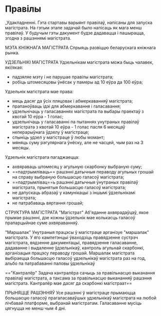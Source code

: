 # Правілы

_Удакладненні. Гэта стартавы варыянт правілаў, напісаны для запуска магістрата. На гэтым этапе задачай было напісаць як мага менш правілаў. У будучым гэты дакумент будзе дадавацца і пашырацца, згодна з рашэннямі магістрата.

МЭТА КНІЖНАГА МАГІСТРАТА 
Спрыяць развіццю беларускага кніжнага рынка.

УДЗЕЛЬНІКІ МАГІСТРАТА
Удзельнікам магістрата можа быць чалавек, які/якая:
- падзяляе мэту і не парушае правілы магістрата;
- робіць штомесяцовы ўнёсак у памеры ад 10 еўра да 100 еўра;

Удзельнік магістрата мае права:
- мець дасяг да ўсіх пляцовак і абмеркаванняў магістрата;
- прапаноўваць ідэі для абмеркавання і галасавання;
- удзельнічаць у галасаваннях магістрата па выбары праектаў з квотай 10 еўра - 1 голас;
- удзельнічаць у галасаванні па пытаннях унутраных правілаў магістрата з квотай 10 еўра - 1 голас пасля 6 месяцаў неперарыўнага ўдзелу ў магістраце;
- спыніць удзел у магістраце ў любы момант;
- мяняць суму рэгулярнага ўнёску, але не часцей, чым раз на 3 месяцы.

Удзельнік магістрата пагаджаецца:
- ахвяраваць штомесяц у агульную скарбонку выбраную суму;
- ==падтрымліваць== рашэнні датычныя пераводу агульных грошай на справу выбраную большасцю галасоў магістрата;
- ==падтрымлівац==ь рашэнні датычныя ўнутраных правілаў магістрата, прынятыя большасцю галасоў магістрата;
- не дапускаць абразаў у камунікацыі з іншымі ўдзельнікамі магістрата;
- не патрабаваць вяртання грошай;

СТРУКТУРА МАГІСТРАТА 
"Магістрат" Аб'яданне ахвярадаўцаў, якое прымае рашэнні, дзе кожны ўдзельнік мае колькасць галасоў прапарцыйнае суме ахвяраванняў.

"Маршалак" Унутраныя працэсы ў магістраце арганізуе "маршалак" магістрата. У яго кампетэнцыі ўваходзіць правядзенне сустрэч магістрата, вядзенне дакументацыі, правядзенне галасаванне, дадаванне і выдаленне ўдзельнікаў, кантроль агульнай скарбонкі, арганізацыя працэсу пераводу грошай. Маршалак магістрата выбіраецца большасцю галасоў удзельнікаў магістрата раз на год, альбо па патрабаванні паловы ўдзельнікаў

=="Кантралёр" Задача кантралёра сачыць за правільнасцю выканання правілаў магістрата, а таксама за правільнасцю выкананняў рашэння магістрата. Кантралёр мае дасяг да скарбонкі магістраат==

ПРЫНЯЦЦЕ РАШЭННЯЎ 
Усе рашэнні ў магістраце прымаюцца большасцю галасоў прагаласаваўшых удзельнікаў магістрата на любой лічбавай платформе, выбранай магістратам. Галасаванне мусіць цягнуцца не менш чым 4 дні.